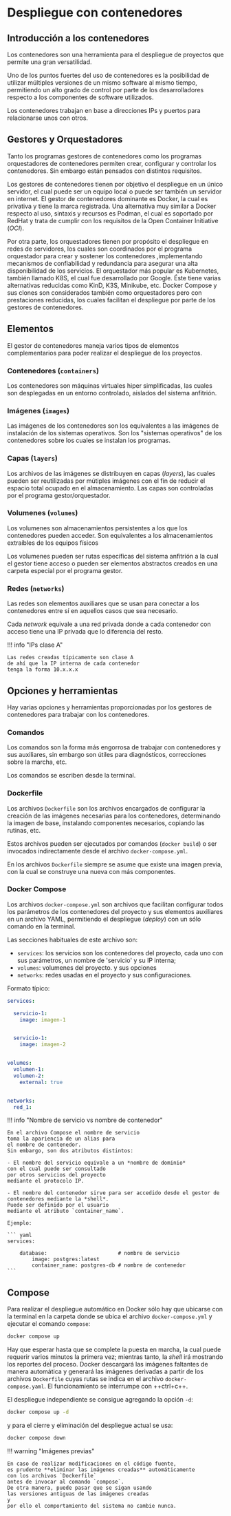 # Despliegue con contenedores


## Introducción a los contenedores

Los contenedores son una herramienta
para el despliegue de proyectos
que permite una gran versatilidad.

Uno de los puntos fuertes del uso de contenedores
es la posibilidad de utilizar
múltiples versiones de un mismo software
al mismo tiempo,
permitiendo un alto grado de control 
por parte de los desarrolladores
respecto a los componentes de software utilizados.


Los contenedores trabajan
en base a direcciones IPs y puertos para relacionarse unos con otros.

## Gestores y Orquestadores

Tanto los programas gestores de contenedores
como los programas orquestadores de contenedores
permiten crear, configurar y controlar los contenedores.
Sin embargo están pensados con distintos requisitos.

Los gestores de contenedores
tienen por objetivo el despliegue
en un único servidor,
el cual puede ser un equipo local
o puede ser también un servidor en internet. 
El gestor de contenedores dominante es Docker,
la cual es privativa y tiene la marca registrada.
Una alternativa muy similar a Docker respecto al uso,
sintaxis y recursos es Podman,
el cual es soportado por RedHat
y trata de cumplir con los requisitos
de la Open Container Initiative (*OCI*). 

Por otra parte,
los orquestadores tienen por propósito el despliegue en redes de servidores,
los cuales son coordinados por el programa orquestador
para crear y sostener los contenedores
,implementando mecanismos de confiabilidad y redundancia
para asegurar una alta disponibilidad de los servicios.
El orquestador más popular es Kubernetes,
también llamado K8S,
el cual fue desarrollado por Google. 
Éste tiene varias alternativas reducidas como KinD, K3S, Minikube, etc. 
Docker Compose y sus clones
son considerados también como orquestadores
pero con prestaciones reducidas,
los cuales facilitan el despliegue
por parte de los gestores de contenedores. 



## Elementos

El gestor de contenedores
maneja varios tipos de elementos complementarios
para poder realizar el despliegue de los proyectos. 


### Contenedores (`containers`)

Los contenedores son máquinas virtuales hiper simplificadas,
las cuales son desplegadas en un entorno controlado,
aislados del sistema anfitrión. 


### Imágenes (`images`)

Las imágenes de los contenedores son los equivalentes a las imágenes de instalación de los sistemas operativos.
Son los "sistemas operativos" de los contenedores sobre los cuales se instalan los programas.

### Capas (`layers`)

Los archivos de las imágenes
se distribuyen en capas (*layers*),
las cuales pueden ser reutilizadas por mútiples imágenes
con el fin de reducir el espacio total ocupado en el almacenamiento.
Las capas son controladas por el programa gestor/orquestador.

### Volumenes (`volumes`)

Los volumenes son almacenamientos persistentes
a los que los contenedores pueden acceder.
Son equivalentes a los almacenamientos extraíbles de los equipos físicos

Los volumenes pueden ser rutas específicas del sistema anfitrión
a la cual el gestor tiene acceso
o pueden ser elementos abstractos
creados en una carpeta especial por el programa gestor.

### Redes (`networks`)

Las redes son elementos auxiliares
que se usan para conectar a los contenedores entre sí
en aquellos casos que sea necesario.

Cada *network* equivale 
a una red privada
donde a cada contenedor con acceso
tiene una IP privada que lo diferencia del resto. 


!!! info "IPs clase A" 

    Las redes creadas típicamente son clase A
    de ahí que la IP interna de cada contenedor
    tenga la forma 10.x.x.x 



## Opciones y herramientas

Hay varias opciones y herramientas
proporcionadas por los gestores de contenedores
para trabajar con los contenedores.


### Comandos 

Los comandos son la forma más engorrosa de trabajar con contenedores y sus auxiliares,
sin embargo son útiles para diagnósticos,
correcciones sobre la marcha, 
etc.

Los comandos se escriben desde la terminal.

### Dockerfile

Los archivos `Dockerfile` son los archivos encargados de configurar
la creación de las imágenes necesarias para los contenedores,
determinando la imagen de base, 
instalando componentes necesarios, 
copiando las rutinas, 
etc.

Estos archivos pueden ser ejecutados por comandos (`docker build`)
o ser invocados indirectamente 
desde el archivo
`docker-compose.yml`.

En los archivos `Dockerfile`
siempre se asume que existe una imagen previa,
con la cual se construye una nueva con más componentes.

### Docker Compose


Los archivos `docker-compose.yml` 
son archivos que facilitan configurar
todos los parámetros de los contenedores del proyecto
y sus elementos auxiliares en un archivo YAML,
permitiendo el despliegue (*deploy*)
con un sólo comando en la terminal.

Las secciones habituales de este archivo son:

- `services`: 
los servicios son los contenedores del proyecto,
cada uno con sus parámetros,
un nombre de 'servicio' y su IP interna;
- `volumes`:
volumenes del proyecto. y sus opciones
- `networks`:
redes usadas en el proyecto y sus configuraciones.


Formato típico:
``` yaml
services:

  servicio-1:
    image: imagen-1


  servicio-1:
    image: imagen-2


volumes:
  volumen-1:
  volumen-2:
    external: true


networks:
  red_1:
```



!!! info "Nombre de servicio vs nombre de contenedor" 

    En el archivo Compose el nombre de servicio
    toma la apariencia de un alias para 
    el nombre de contenedor.
    Sin embargo, son dos atributos distintos:

    - El nombre del servicio equivale a un *nombre de dominio*
    con el cual puede ser consultado
    por otros servicios del proyecto
    mediante el protocolo IP.  

    - El nombre del contenedor sirve para ser accedido desde el gestor de contenedores mediante la *shell*.
    Puede ser definido por el usuario
    mediante el atributo `container_name`.

    Ejemplo:

    ``` yaml
    services:

        database:                       # nombre de servicio
            image: postgres:latest
            container_name: postgres-db # nombre de contenedor
    ```


## Compose

Para realizar el despliegue automático en Docker
sólo hay que ubicarse con la terminal
en la carpeta 
donde se ubica el archivo `docker-compose.yml`
y ejecutar el comando `compose`:

```bash
docker compose up
```

Hay que esperar hasta que se complete la puesta en marcha,
la cual puede requerir varios minutos
la primera vez;
mientras tanto,
la *shell* irá mostrando los reportes del proceso.
Docker descargará las imágenes faltantes de manera automática
y generará las imágenes derivadas
a partir de los archivos `Dockerfile`
cuyas rutas se indica en el archivo `docker-compose.yaml`.
El funcionamiento se interrumpe con ++ctrl+c++.


El despliegue independiente se consigue agregando la opción `-d`:

```bash
docker compose up -d
```

y para el cierre y eliminación del despliegue actual se usa:
```bash
docker compose down 
```

!!! warning "Imágenes previas"

    En caso de realizar modificaciones en el código fuente,
    es prudente **eliminar las imágenes creadas** automáticamente
    con los archivos `Dockerfile`
    antes de invocar al comando `compose`.
    De otra manera, puede pasar que se sigan usando 
    las versiones antiguas de las imágenes creadas
    y 
    por ello el comportamiento del sistema no cambie nunca.

    